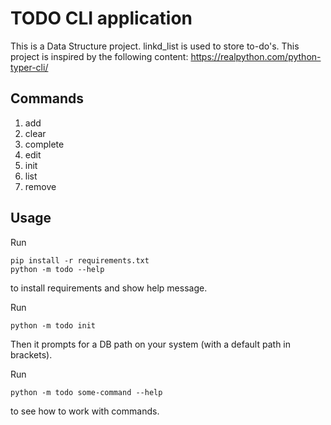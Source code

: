 # TODO CLI application
This is a Data Structure project. linkd_list is used to store to-do's.
This project is inspired by the following content:
https://realpython.com/python-typer-cli/

## Commands
1. add
2. clear
3. complete
4. edit
5. init
6. list
7. remove

## Usage
Run
```shell
pip install -r requirements.txt
python -m todo --help
```
to install requirements and show help message.

Run
```shell
python -m todo init
```
Then it prompts for a DB path on your system (with a default path in brackets).

Run
```shell
python -m todo some-command --help
```
to see how to work with commands.